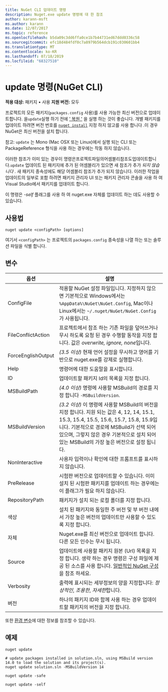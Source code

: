```yaml
---
title: NuGet CLI 업데이트 명령
description: Nuget.exe update 명령에 대 한 참조
author: karann-msft
ms.author: karann
ms.date: 12/07/2017
ms.topic: reference
ms.openlocfilehash: b5da09c3dd6ffa0ce1b7b44731ed67ddd0336c58
ms.sourcegitcommit: efc18d484fdf0c7a8979b564dcb191c030601bb4
ms.translationtype: MT
ms.contentlocale: ko-KR
ms.lasthandoff: 07/18/2019
ms.locfileid: "68327510"
---
```

# <a name="update-command-nuget-cli"></a>update 명령(NuGet CLI)

**적용 대상:** 패키지 &bullet; 사용 **지원 버전:** 모두

프로젝트의 모든 패키지(`packages.config` 사용)를 사용 가능한 최신 버전으로 업데이트합니다. 을`update`실행 하기 전에 [' 복원 '](cli-ref-restore.md) 을 실행 하는 것이 좋습니다. 개별 패키지를 업데이트 하려면 버전 번호를 [`nuget install`](cli-ref-install.md) 지정 하지 않고를 사용 합니다 .이 경우 NuGet은 최신 버전을 설치 합니다.

참고: `update` 는 Mono (Mac OSX 또는 Linux)에서 실행 되는 CLI 또는 PackageReference 형식을 사용 하는 경우에는 작동 하지 않습니다.

이러한 참조가 이미 있는 경우이 명령은프로젝트파일의어셈블리참조도업데이트합니다.`update` 업데이트 된 패키지에 추가 된 어셈블리가 있으면 새 참조가 추가 *되지 않습니다* . 새 패키지 종속성에도 해당 어셈블리 참조가 추가 되지 않습니다. 이러한 작업을 업데이트의 일부로 포함 하려면 패키지 관리자 UI 또는 패키지 관리자 콘솔을 사용 하 여 Visual Studio에서 패키지를 업데이트 합니다.

이 명령은 *-self* 플래그를 사용 하 여 nuget.exe 자체를 업데이트 하는 데도 사용할 수 있습니다.

## <a name="usage"></a>사용법

```cli
nuget update <configPath> [options]
```

여기서 `<configPath>` 는 프로젝트의 `packages.config` 종속성을 나열 하는 또는 솔루션 파일을 식별 합니다.

## <a name="options"></a>변수

| 옵션 | 설명 |
| --- | --- |
| ConfigFile | 적용할 NuGet 설정 파일입니다. 지정하지 않으면 기본적으로 Windows에서는 `%AppData%\NuGet\NuGet.Config`, Mac이나 Linux에서는 `~/.nuget/NuGet/NuGet.Config`가 사용됩니다.|
| FileConflictAction | 프로젝트에서 참조 하는 기존 파일을 덮어쓰거나 무시 하도록 요청 된 경우 수행할 동작을 지정 합니다. 값은 *overwrite, ignore, none*입니다. |
| ForceEnglishOutput | *(3.5 이상)*  현재 언어 설정을 무시하고 영어를 기반으로 nuget.exe를 강제로 실행합니다. |
| Help | 명령어에 대한 도움말을 표시합니다. |
| ID | 업데이트할 패키지 Id의 목록을 지정 합니다. |
| MSBuildPath | *(4.0 이상)* 명령에 사용할 MSBuild의 경로를 지정 합니다 `-MSBuildVersion`. |
| MSBuildVersion | *(3.2 이상)* 이 명령에 사용할 MSBuild의 버전을 지정 합니다. 지원 되는 값은 4, 12, 14, 15.1, 15.3, 15.4, 15.5, 15.6, 15.7, 15.8, 15.9입니다. 기본적으로 경로에 MSBuild가 선택 되어 있으며, 그렇지 않은 경우 기본적으로 설치 되어 있는 MSBuild의 가장 높은 버전으로 설정 됩니다. |
| NonInteractive | 사용자 입력이나 확인에 대한 프롬프트를 표시하지 않습니다. |
| PreRelease | 시험판 버전으로 업데이트할 수 있습니다. 이미 설치 된 시험판 패키지를 업데이트 하는 경우에는이 플래그가 필요 하지 않습니다. |
| RepositoryPath | 패키지가 설치 되는 로컬 폴더를 지정 합니다. |
| 색상 | 설치 된 패키지와 동일한 주 버전 및 부 버전 내에서 가장 높은 버전의 업데이트만 사용할 수 있도록 지정 합니다. |
| 자체 | Nuget.exe를 최신 버전으로 업데이트 합니다. 다른 모든 인수는 무시 됩니다. |
| Source | 업데이트에 사용할 패키지 원본 (Url) 목록을 지정 합니다. 생략 하는 경우 명령은 구성 파일에 제공 된 소스를 사용 합니다. [일반적인 NuGet 구성](../../consume-packages/configuring-nuget-behavior.md)을 참조 하세요. |
| Verbosity | 출력에 표시되는 세부정보의 양을 지정합니다: *정상적인*, *조용한*, *자세한*합니다. |
| 버전 | 하나의 패키지 ID와 함께 사용 하는 경우 업데이트할 패키지의 버전을 지정 합니다. |

또한 [환경 변수](cli-ref-environment-variables.md)에 대한 정보를 참조할 수 있습니다.

## <a name="examples"></a>예제

```cli
nuget update

# update packages installed in solution.sln, using MSBuild version 14.0 to load the solution and its project(s).
nuget update solution.sln -MSBuildVersion 14

nuget update -safe

nuget update -self
```
